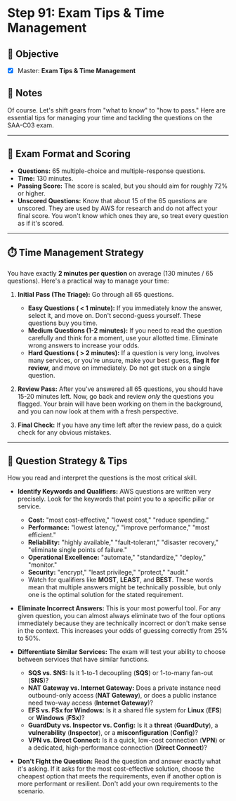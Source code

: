 # Step 91: Exam Tips & Time Management

## 🎯 Objective
- [x] Master: **Exam Tips & Time Management**

## 📘 Notes

Of course. Let's shift gears from "what to know" to "how to pass." Here are essential tips for managing your time and tackling the questions on the SAA-C03 exam.

---
## 📝 Exam Format and Scoring

* **Questions:** 65 multiple-choice and multiple-response questions.
* **Time:** 130 minutes.
* **Passing Score:** The score is scaled, but you should aim for roughly 72% or higher.
* **Unscored Questions:** Know that about 15 of the 65 questions are unscored. They are used by AWS for research and do not affect your final score. You won't know which ones they are, so treat every question as if it's scored.

---
## ⏱️ Time Management Strategy

You have exactly **2 minutes per question** on average (130 minutes / 65 questions). Here's a practical way to manage your time:

1.  **Initial Pass (The Triage):** Go through all 65 questions.
    * **Easy Questions ( < 1 minute):** If you immediately know the answer, select it, and move on. Don't second-guess yourself. These questions buy you time.
    * **Medium Questions (1-2 minutes):** If you need to read the question carefully and think for a moment, use your allotted time. Eliminate wrong answers to increase your odds.
    * **Hard Questions ( > 2 minutes):** If a question is very long, involves many services, or you're unsure, make your best guess, **flag it for review**, and move on immediately. Do not get stuck on a single question.

2.  **Review Pass:** After you've answered all 65 questions, you should have 15-20 minutes left. Now, go back and review *only* the questions you flagged. Your brain will have been working on them in the background, and you can now look at them with a fresh perspective.

3.  **Final Check:** If you have any time left after the review pass, do a quick check for any obvious mistakes.

---
## 🤔 Question Strategy & Tips

How you read and interpret the questions is the most critical skill.

* **Identify Keywords and Qualifiers:** AWS questions are written very precisely. Look for the keywords that point you to a specific pillar or service.
    * **Cost:** "most cost-effective," "lowest cost," "reduce spending."
    * **Performance:** "lowest latency," "improve performance," "most efficient."
    * **Reliability:** "highly available," "fault-tolerant," "disaster recovery," "eliminate single points of failure."
    * **Operational Excellence:** "automate," "standardize," "deploy," "monitor."
    * **Security:** "encrypt," "least privilege," "protect," "audit."
    * Watch for qualifiers like **MOST**, **LEAST**, and **BEST**. These words mean that multiple answers might be technically possible, but only one is the optimal solution for the stated requirement.

* **Eliminate Incorrect Answers:** This is your most powerful tool. For any given question, you can almost always eliminate two of the four options immediately because they are technically incorrect or don't make sense in the context. This increases your odds of guessing correctly from 25% to 50%.

* **Differentiate Similar Services:** The exam will test your ability to choose between services that have similar functions.
    * **SQS vs. SNS:** Is it 1-to-1 decoupling (**SQS**) or 1-to-many fan-out (**SNS**)?
    * **NAT Gateway vs. Internet Gateway:** Does a private instance need outbound-only access (**NAT Gateway**), or does a public instance need two-way access (**Internet Gateway**)?
    * **EFS vs. FSx for Windows:** Is it a shared file system for **Linux** (**EFS**) or **Windows** (**FSx**)?
    * **GuardDuty vs. Inspector vs. Config:** Is it a **threat** (**GuardDuty**), a **vulnerability** (**Inspector**), or a **misconfiguration** (**Config**)?
    * **VPN vs. Direct Connect:** Is it a quick, low-cost connection (**VPN**) or a dedicated, high-performance connection (**Direct Connect**)?

* **Don't Fight the Question:** Read the question and answer exactly what it's asking. If it asks for the most cost-effective solution, choose the cheapest option that meets the requirements, even if another option is more performant or resilient. Don't add your own requirements to the scenario.
